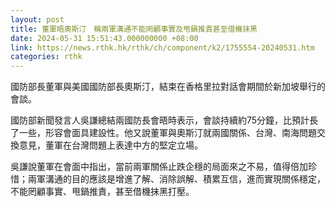 ```yaml
---
layout: post
title: 董軍晤奧斯汀　稱兩軍溝通不能罔顧事實及甩鍋推責甚至借機抹黑
date: 2024-05-31 15:51:43.000000000 +08:00
link: https://news.rthk.hk/rthk/ch/component/k2/1755554-20240531.htm
categories: rthk
---
```


國防部長董軍與美國國防部長奧斯汀，結束在香格里拉對話會期間於新加坡舉行的會談。

國防部新聞發言人吳謙總結兩國防長會晤時表示，會談持續約75分鐘，比預計長了一些，形容會面具建設性。他又說董軍與奧斯汀就兩國關係、台灣、南海問題交換意見，董軍在台灣問題上表達中方的堅定立場。

吳謙說董軍在會面中指出，當前兩軍關係止跌企穩的局面來之不易，值得倍加珍惜；兩軍溝通的目的應該是增進了解、消除誤解、積累互信，進而實現關係穩定，不能罔顧事實、甩鍋推責，甚至借機抹黑打壓。
